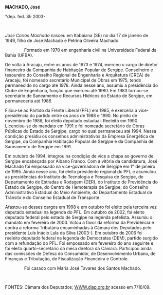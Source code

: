 **MACHADO, José**

\*dep. fed. SE 2003-

               

*José Carlos Machado* nasceu em Itabaiana (SE) no dia 17 de janeiro de
1949, filho de José Machado e Petrina Oliveira Machado.

                Formado em 1970 em engenharia civil na Universidade
Federal da Bahia (UFBA).

De volta à Aracaju, entre os anos de 1973 e 1974, exerceu o cargo de
diretor financeiro da Companhia de Habitação Popular de Sergipe.
Conselheiro e tesoureiro do Conselho Regional de Engenharia e
Arquitetura (CREA) de Aracaju, foi nomeado secretário Municipal de Obras
em 1975, tendo permanecido no cargo até 1978. Ainda nesse ano, assumiu a
presidência do Clube de Engenharia, função que exerceu até 1980. Em 1983
tornou-se secretário de Saneamento e Recursos Hídricos do Estado de
Sergipe, em permaneceria até 1986.

Filiou-se ao Partido da Frente Liberal (PFL) em 1985, e exerceria a
vice-presidência do partido entre os anos de 1988 e 1990. No pleito de
novembro de 1986, foi eleito deputado estadual. Reeleito em 1990.
Licenciou-se do mandato em 1991 e foi nomeado secretário de Obras
Públicas do Estado de Sergipe, cargo no qual permaneceu até 1994. Nessa
condição presidiu os conselhos administrativos da Empresa Energética de
Sergipe, da Companhia Habitação Popular de Sergipe e da Companhia de
Saneamento de Sergipe em 1991.

Em outubro de 1994, integrou na condição de vice a chapa ao governo de
Sergipe encabeçada por Albano Franco. Com a vitória da candidatura, José
Machado foi empossado na vice-governadoria de Sergipe em 1° de janeiro
de 1995. Ainda nesse ano, foi eleito presidente regional do PFL e
acumulou as presidências do Instituto de Tecnologia e Pesquisa de
Sergipe, do Departamento de Estradas e Rodagem (DER), do Instituto de
Previdência do Estado de Sergipe, do Centro de Hemoterapia de Sergipe,
do Conselho Administrativo Estadual do Meio Ambiente, do Departamento
Estadual de Trânsito e do Conselho Estadual de Transporte.

Afastou-se desses cargos em 1998 e em outubro foi eleito pela terceira
vez deputado estadual na legenda do PFL. Em outubro de 2002, foi eleito
deputado federal pelo estado de Sergipe na legenda pefelista. Assumiu o
mandato em fevereiro de 2003. Votou a favor da reforma da Previdência e
contra a reforma Tributária encaminhadas à Câmara dos Deputados pelo
presidente Luís Inácio Lula da Silva (2003-). Em outubro de 2006 foi
reeleito deputado federal na legenda do Democratas (DEM), partido
surgido com a refundação do PFL. Foi empossado em fevereiro do ano
seguinte e foi eleito quarto-secretário da mesa diretora da Câmara.
Participou ainda das comissões de Defesa do Consumidor, de
Desenvolvimento Urbano, de Finanças e Tributação, de Fiscalização
Financeira e Controle.

                Foi casado com Maria José Tavares dos Santos Machado.

 

FONTES: Câmara dos Deputados; [WWW.diap.org.br](http://www.diap.org.br/)
acesso em 7/10/09.

 

